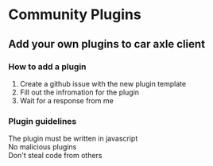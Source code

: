 # Community Plugins
## Add your own plugins to car axle client

### How to add a plugin
1. Create a github issue with the new plugin template
2. Fill out the infromation for the plugin
3. Wait for a response from me

### Plugin guidelines
The plugin must be written in javascript        
No malicious plugins             
Don't steal code from others               
